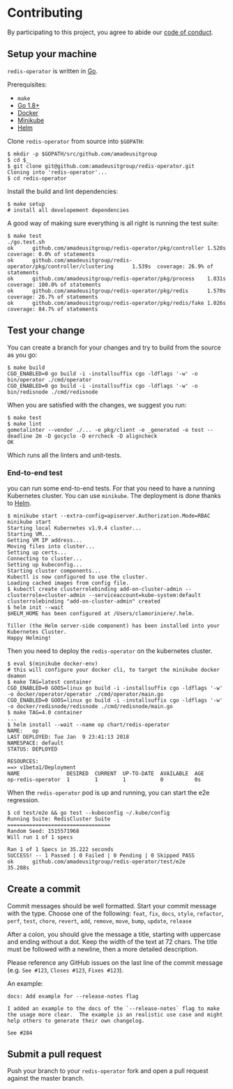 # Contributing

By participating to this project, you agree to abide our [code of
conduct](/CODE_OF_CONDUCT.md).

## Setup your machine

`redis-operator` is written in [Go](https://golang.org/).

Prerequisites:

* `make`
* [Go 1.8+](https://golang.org/doc/install)
* [Docker](https://www.docker.com/)
* [Minikube](https://github.com/kubernetes/minikube)
* [Helm](https://helm.sh)

Clone `redis-operator` from source into `$GOPATH`:

```console
$ mkdir -p $GOPATH/src/github.com/amadeusitgroup
$ cd $_
$ git clone git@github.com:amadeusitgroup/redis-operator.git
Cloning into 'redis-operator'...
$ cd redis-operator
```

Install the build and lint dependencies:

```console
$ make setup
# install all developement dependencies
```

A good way of making sure everything is all right is running the test suite:

```console
$ make test
./go.test.sh
ok      github.com/amadeusitgroup/redis-operator/pkg/controller 1.520s  coverage: 0.0% of statements
ok      github.com/amadeusitgroup/redis-operator/pkg/controller/clustering      1.539s  coverage: 26.9% of statements
ok      github.com/amadeusitgroup/redis-operator/pkg/process    1.031s  coverage: 100.0% of statements
ok      github.com/amadeusitgroup/redis-operator/pkg/redis      1.570s  coverage: 26.7% of statements
ok      github.com/amadeusitgroup/redis-operator/pkg/redis/fake 1.026s  coverage: 84.7% of statements
```

## Test your change

You can create a branch for your changes and try to build from the source as you go:

```console
$ make build
CGO_ENABLED=0 go build -i -installsuffix cgo -ldflags '-w' -o bin/operator ./cmd/operator
CGO_ENABLED=0 go build -i -installsuffix cgo -ldflags '-w' -o bin/redisnode ./cmd/redisnode
```

When you are satisfied with the changes, we suggest you run:

```console
$ make test
$ make lint
gometalinter --vendor ./... -e pkg/client -e _generated -e test --deadline 2m -D gocyclo -D errcheck -D aligncheck
OK
```

Which runs all the linters and unit-tests.

### End-to-end test
you can run some end-to-end tests. For that you need to have a running Kubernetes cluster. You can use `minikube`. The deployment is done thanks to [Helm](https://helm.sh).

```console
$ minikube start --extra-config=apiserver.Authorization.Mode=RBAC
minikube start
Starting local Kubernetes v1.9.4 cluster...
Starting VM...
Getting VM IP address...
Moving files into cluster...
Setting up certs...
Connecting to cluster...
Setting up kubeconfig...
Starting cluster components...
Kubectl is now configured to use the cluster.
Loading cached images from config file.
$ kubectl create clusterrolebinding add-on-cluster-admin --clusterrole=cluster-admin --serviceaccount=kube-system:default
clusterrolebinding "add-on-cluster-admin" created
$ helm init --wait
$HELM_HOME has been configured at /Users/clamoriniere/.helm.

Tiller (the Helm server-side component) has been installed into your Kubernetes Cluster.
Happy Helming!
```

Then you need to deploy the `redis-operator` on the kubernetes cluster.

```console
$ eval $(minikube docker-env)
# this will configure your docker cli, to target the minikube docker deamon
$ make TAG=latest container
CGO_ENABLED=0 GOOS=linux go build -i -installsuffix cgo -ldflags '-w' -o docker/operator/operator ./cmd/operator/main.go
CGO_ENABLED=0 GOOS=linux go build -i -installsuffix cgo -ldflags '-w' -o docker/redisnode/redisnode ./cmd/redisnode/main.go
$ make TAG=4.0 container
...
$ helm install --wait --name op chart/redis-operator
NAME:   op
LAST DEPLOYED: Tue Jan  9 23:41:13 2018
NAMESPACE: default
STATUS: DEPLOYED

RESOURCES:
==> v1beta1/Deployment
NAME               DESIRED  CURRENT  UP-TO-DATE  AVAILABLE  AGE
op-redis-operator  1        1        1           0          0s
```

When the `redis-operator` pod is up and running, you can start the e2e regression.

```console
$ cd test/e2e && go test --kubeconfig ~/.kube/config
Running Suite: RedisCluster Suite
=================================
Random Seed: 1515571968
Will run 1 of 1 specs

Ran 1 of 1 Specs in 35.222 seconds
SUCCESS! -- 1 Passed | 0 Failed | 0 Pending | 0 Skipped PASS
ok      github.com/amadeusitgroup/redis-operator/test/e2e       35.288s
```

## Create a commit

Commit messages should be well formatted.
Start your commit message with the type. Choose one of the following:
`feat`, `fix`, `docs`, `style`, `refactor`, `perf`, `test`, `chore`, `revert`, `add`, `remove`, `move`, `bump`, `update`, `release`

After a colon, you should give the message a title, starting with uppercase and ending without a dot.
Keep the width of the text at 72 chars.
The title must be followed with a newline, then a more detailed description.

Please reference any GitHub issues on the last line of the commit message (e.g. `See #123`, `Closes #123`, `Fixes #123`).

An example:

```
docs: Add example for --release-notes flag

I added an example to the docs of the `--release-notes` flag to make
the usage more clear.  The example is an realistic use case and might
help others to generate their own changelog.

See #284
```

## Submit a pull request

Push your branch to your `redis-operator` fork and open a pull request against the
master branch.
